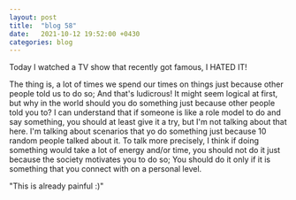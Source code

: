 ```yaml
---
layout: post
title:  "blog 58"
date:   2021-10-12 19:52:00 +0430
categories: blog
---
```


Today I watched a TV show that recently got famous,
I HATED IT!

The thing is, a lot of times we spend our times on things just because other people told us to do so; And that's ludicrous! It might seem logical at first, but why in the world should you do something just because other people told you to? I can understand that if someone is like a role model to do and say something, you should at least give it a try, but I'm not talking about that here. I'm talking about scenarios that yo do something just because 10 random people talked about it. To talk more precisely, I think if doing something would take a lot of energy and/or time, you should not do it just because the society motivates you to do so; You should do it only if it is something that you connect with on a personal level.

"This is already painful :)"
